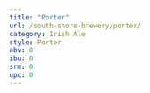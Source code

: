 ```yaml
---
title: "Porter"
url: /south-shore-brewery/porter/
category: Irish Ale
style: Porter
abv: 0
ibu: 0
srm: 0
upc: 0
---
```


